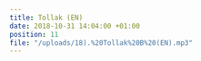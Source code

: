 ```yaml
---
title: Tollak (EN)
date: 2018-10-31 14:04:00 +01:00
position: 11
file: "/uploads/18).%20Tollak%20B%20(EN).mp3"
---
```


